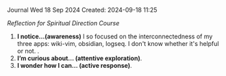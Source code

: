 Journal Wed 18 Sep 2024
Created: 2024-09-18 11:25

*Reflection for Spiritual Direction Course*

1. **I notice…(awareness)** I so focused on the interconnectedness of my three apps: wiki-vim, obsidian, logseq. I don't know whether it's helpful or not. . 
2. **I’m curious about… (attentive exploration)**.  
3. **I wonder how I can… (active response)**. 

